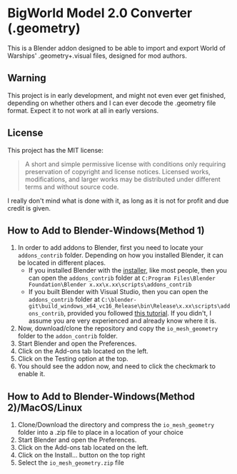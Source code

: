 # BigWorld Model 2.0 Converter (.geometry)
This is a Blender addon designed to be able to import and export World of Warships' .geometry+.visual files, designed for mod authors.

## Warning
This project is in early development, and might not even ever get finished, depending on whether others and I can ever decode the .geometry file format. Expect it to not work at all in early versions.

## License
This project has the MIT license:
>A short and simple permissive license with conditions only requiring preservation of copyright and license notices. Licensed works, modifications, and larger works may be distributed under different terms and without source code.

I really don't mind what is done with it, as long as it is not for profit and due credit is given.

## How to Add to Blender-Windows(Method 1)
1. In order to add addons to Blender, first you need to locate your `addons_contrib` folder. Depending on how you installed Blender, it can be located in different places.
   * If you installed Blender with the [installer](https://www.blender.org/download/), like most people, then you can open the `addons_contrib` folder at `C:Program Files\Blender Foundation\Blender x.xx\x.xx\scripts\addons_contrib`
   * If you built Blender with Visual Studio, then you can open the `addons_contrib` folder at `C:\blender-git\build_windows_x64_vc16_Release\bin\Release\x.xx\scripts\addons_contrib`, provided you followed [this tutorial](https://wiki.blender.org/wiki/Building_Blender). If you didn't, I assume you are very experienced and already know where it is.
2. Now, download/clone the repository and copy the `io_mesh_geometry` folder to the `addon_contrib` folder. 
3. Start Blender and open the Preferences. 
4. Click on the Add-ons tab located on the left. 
5. Click on the Testing option at the top.
6. You should see the addon now, and need to click the checkmark to enable it.

## How to Add to Blender-Windows(Method 2)/MacOS/Linux
1. Clone/Download the directory and compress the `io_mesh_geometry` folder into a .zip file to place in a location of your choice
3. Start Blender and open the Preferences. 
4. Click on the Add-ons tab located on the left. 
5. Click on the Install... button on the top right
6. Select the `io_mesh_geometry.zip` file
